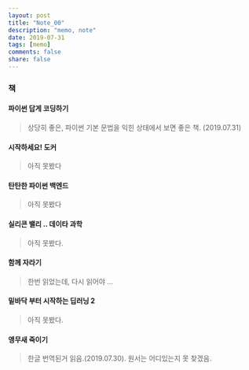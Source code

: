 ```yaml
---
layout: post
title: "Note_00"
description: "memo, note"
date: 2019-07-31
tags: [memo]
comments: false
share: false
---
```

### 책

#### 파이썬 답게 코딩하기
> 상당히 좋은, 파이썬 기본 문법을 익힌 상태에서 보면 좋은 책. (2019.07.31)

#### 시작하세요! 도커
> 아직 못봤다

#### 탄탄한 파이썬 백엔드
> 아직 못봤다

#### 실리콘 밸리 .. 데이타 과학
> 아직 못봤다.

#### 함께 자라기
> 한번 읽었는데, 다시 읽어야 ...

#### 밑바닥 부터 시작하는 딥러닝 2
> 아직 못봤다.

#### 앵무새 죽이기
> 한글 번역된거 읽음.(2019.07.30). 원서는 어디있는지 못 찾겠음.